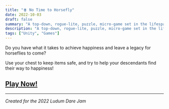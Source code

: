 ```yaml
---
title: "🪰 No Time to Horsefly" 
date: 2022-10-03
draft: false
summary: "A top-down, rogue-lite, puzzle, micro-game set in the lifespan of a horsefly created for the 2022 Ludum Dare Jam"  
description: "A top-down, rogue-lite, puzzle, micro-game set in the lifespan of a horsefly created for the 2022 Ludum Dare Jam"  
tags: ["Unity", "Games"]
---
```


Do you have what it takes to achieve happiness and leave a legacy for horseflies to come?

Use your chest to keep items safe, and try to help your descendants find their way to happiness!


## [Play Now!](https://xangrab.itch.io/no-time-to-horsefly)
---
*Created for the 2022 Ludum Dare Jam*
